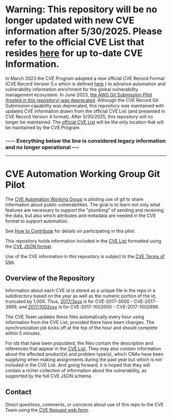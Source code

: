 # Warning: This repository will be no longer updated with new CVE information after 5/30/2025.  Please refer to the official CVE List that resides [here](https://github.com/CVEProject/cvelistV5) for up to-date CVE Information.

In March 2023 the CVE Program adopted a new official CVE Record Format (CVE Record Version 5.x which is defined [here](https://github.com/CVEProject/cve-schema) ) to advance automation and vulnerability information enrichment for the global vulnerability management ecosystem.  In June 2023, [the AWG Git Submission Pilot (hosted in this repository) was deprecated](https://github.com/CVEProject/cvelist/discussions/8938). Although the CVE Record Git Submission capability was deprecated, this repository was maintained with updated CVE Information drawn from the official CVE List (and presented in CVE Record Version 4 format). After 5/30/2025, this repository will no longer be maintained. The [official CVE List](https://github.com/CVEProject/cvelistV5) will be the only location that will be maintained by the CVE Program.

### ---- Everything below the line is considered legacy information and no longer operational ---
 ----------------------------------------------------------------------------------------------

# CVE Automation Working Group Git Pilot

The [CVE Automation Working
Group](https://github.com/CVEProject/automation-working-group) is
piloting use of git to share information about public vulnerabilities. 
The goal is to learn not only what features are necessary to support
the "plumbing" of sending and receiving the data, but also which
attributes and metadata are needed in the CVE format to support
automation. 

See [How to Contribute](https://github.com/CVEProject/cvelist/blob/master/CONTRIBUTING.md)
for details on participating in this pilot.

This repository holds information included in the [CVE
List](https://cve.mitre.org/cve/) formatted using the [CVE JSON
format](https://github.com/CVEProject/automation-working-group/tree/master/cve_json_schema). 

Use of the CVE information in this repository is subject to the [CVE
Terms of Use](https://cve.mitre.org/about/termsofuse.html). 


## Overview of the Repository

Information about each CVE id is stored as a unique file in the repo
in a subdirectory based on the year as well as the numeric portion of
the id, truncated by 1,000.  Thus, [2017/3xxx](2017/3xxx) is for
CVE-2017-3000 - CVE-2017-3999, and [2017/1002xxx](2017/1002xxx) is for
CVE-2017-1002000 - CVE-2017-1002999. 

The CVE Team updates these files automatically every hour using
information from the CVE List, provided there have been changes.  The
synchronization job kicks off at the top of the hour and should
complete within 5 minutes. 

For ids that have been populated, the files contain the description
and references that appear in the [CVE
List](https://cve.mitre.org/cve/).  They may also contain
information about the affected product(s) and problem type(s), which
CNAs have been supplying when making assignments during the past year
but which is not included in the CVE List.  And going forward, it is
hoped that they will contain a richer collection of information about
the vulnerability, as supported by the full CVE JSON schema. 


## Contact

Direct questions, comments, or concerns about use of this repo to the CVE
Team using the [CVE Request web form](https://cveform.mitre.org). 
